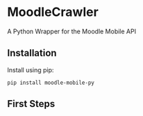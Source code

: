 # MoodleCrawler
A Python Wrapper for the Moodle Mobile API

## Installation
Install using pip:
```shell
pip install moodle-mobile-py
```

## First Steps

